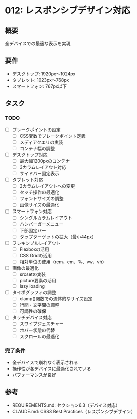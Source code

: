 # 012: レスポンシブデザイン対応

## 概要
全デバイスでの最適な表示を実現

## 要件
- デスクトップ: 1920px〜1024px
- タブレット: 1023px〜768px
- スマートフォン: 767px以下

## タスク

### TODO
- [ ] ブレークポイントの設定
  - [ ] CSS変数でブレークポイント定義
  - [ ] メディアクエリの実装
  - [ ] コンテナ幅の調整
- [ ] デスクトップ対応
  - [ ] 最大幅1200pxのコンテナ
  - [ ] 3カラムレイアウト対応
  - [ ] サイドバー固定表示
- [ ] タブレット対応
  - [ ] 2カラムレイアウトへの変更
  - [ ] タッチ操作の最適化
  - [ ] フォントサイズの調整
  - [ ] 画像サイズの最適化
- [ ] スマートフォン対応
  - [ ] シングルカラムレイアウト
  - [ ] ハンバーガーメニュー
  - [ ] 下部固定バー
  - [ ] タップターゲットの拡大（最小44px）
- [ ] フレキシブルレイアウト
  - [ ] Flexboxの活用
  - [ ] CSS Gridの活用
  - [ ] 相対単位の使用（rem、em、%、vw、vh）
- [ ] 画像の最適化
  - [ ] srcsetの実装
  - [ ] picture要素の活用
  - [ ] lazy loading
- [ ] タイポグラフィの調整
  - [ ] clamp()関数での流体的なサイズ設定
  - [ ] 行間・文字間の調整
  - [ ] 可読性の確保
- [ ] タッチデバイス対応
  - [ ] スワイプジェスチャー
  - [ ] ホバー状態の代替
  - [ ] スクロールの最適化

### 完了条件
- 全デバイスで崩れなく表示される
- 操作性が各デバイスに最適化されている
- パフォーマンスが良好

## 参考
- REQUIREMENTS.md: セクション6.3（デバイス対応）
- CLAUDE.md: CSS3 Best Practices（レスポンシブデザイン）